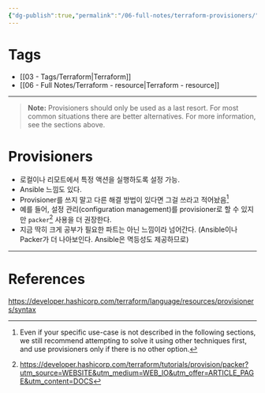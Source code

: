 ```yaml
---
{"dg-publish":true,"permalink":"/06-full-notes/terraform-provisioners/","noteIcon":""}
---
```


# Tags
- [[03 - Tags/Terraform\|Terraform]]
- [[06 - Full Notes/Terraform - resource\|Terraform - resource]]
---
> **Note:** Provisioners should only be used as a last resort. For most common situations there are better alternatives. For more information, see the sections above.
# Provisioners
- 로컬이나 리모트에서 특정 액션을 실행하도록 설정 가능.
- Ansible 느낌도 있다.
- Provisioner를 쓰지 말고 다른 해결 방법이 있다면 그걸 쓰라고 적어놨음[^1]
- 예를 들어, 설정 관리(configuration management)를 provisioner로 할 수 있지만 `packer`[^2] 사용을 더 권장한다.
- 지금 딱히 크게 공부가 필요한 파트는 아닌 느낌이라 넘어간다. (Ansible이나 Packer가 더 나아보인다. Ansible은 멱등성도 제공하므로)
---
# References
https://developer.hashicorp.com/terraform/language/resources/provisioners/syntax

[^1]: Even if your specific use-case is not described in the following sections, we still recommend attempting to solve it using other techniques first, and use provisioners only if there is no other option.
[^2]: https://developer.hashicorp.com/terraform/tutorials/provision/packer?utm_source=WEBSITE&utm_medium=WEB_IO&utm_offer=ARTICLE_PAGE&utm_content=DOCS
